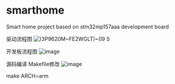 # smarthome
Smart home project based on stm32mp157aaa development board

驱动流程图
![)3P9620M~FE2WGLT)~(I9 S](https://user-images.githubusercontent.com/89239712/183584050-f8b40b4b-9c8c-475b-a249-b670b2178cbc.png)

开发板流程图
![image](https://user-images.githubusercontent.com/89239712/183610517-d8061268-d9ff-42ab-b5bd-6c5eb73ce9df.png)

源码编译
Makefile修改
![image](https://user-images.githubusercontent.com/89239712/184576021-6e4c33f7-51d6-4d3d-bdc0-9dee6187bb38.png)

make ARCH=arm

